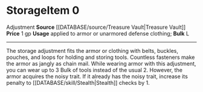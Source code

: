 ﻿---
bulk: L
id: '1825'
item_category: Adjustments
level: '0'
name: Storage
price: 1 gp
rarity: Common
source: '[[DATABASE/source/Treasure Vault|Treasure Vault]]'
subcategory: adjustment
trait:
- '[[DATABASE/trait/Adjustment|Adjustment]]'
type: Item
usage: applied to armor or unarmored defense clothing

---
# Storage<span class="item-type">Item 0</span>

<span class="item-trait">Adjustment</span>
**Source** [[DATABASE/source/Treasure Vault|Treasure Vault]] 
**Price** 1 gp
**Usage** applied to armor or unarmored defense clothing; **Bulk** L

---
The storage adjustment fits the armor or clothing with belts, buckles, pouches, and loops for holding and storing tools. Countless fasteners make the armor as jangly as chain mail. While wearing armor with this adjustment, you can wear up to 3 Bulk of tools instead of the usual 2. However, the armor acquires the noisy trait. If it already has the noisy trait, increase its penalty to [[DATABASE/skill/Stealth|Stealth]] checks by 1.